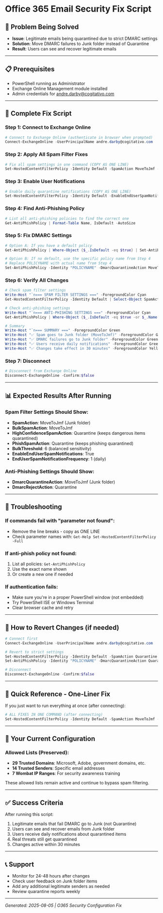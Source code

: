 # Office 365 Email Security Fix Script

## 🎯 Problem Being Solved
- **Issue**: Legitimate emails being quarantined due to strict DMARC settings
- **Solution**: Move DMARC failures to Junk folder instead of Quarantine
- **Result**: Users can see and recover legitimate emails

---

## 📋 Prerequisites
- PowerShell running as Administrator
- Exchange Online Management module installed
- Admin credentials for andre.darby@cogitativo.com

---

## 🚀 Complete Fix Script

### Step 1: Connect to Exchange Online
```powershell
# Connect to Exchange Online (authenticate in browser when prompted)
Connect-ExchangeOnline -UserPrincipalName andre.darby@cogitativo.com
```

### Step 2: Apply All Spam Filter Fixes
```powershell
# Fix all spam settings in one command (COPY AS ONE LINE)
Set-HostedContentFilterPolicy -Identity Default -SpamAction MoveToJmf -HighConfidenceSpamAction Quarantine -BulkSpamAction MoveToJmf -PhishSpamAction Quarantine -BulkThreshold 6
```

### Step 3: Enable User Notifications
```powershell
# Enable daily quarantine notifications (COPY AS ONE LINE)
Set-HostedContentFilterPolicy -Identity Default -EnableEndUserSpamNotifications $true -EndUserSpamNotificationFrequency 1
```

### Step 4: Find Anti-Phishing Policy
```powershell
# List all anti-phishing policies to find the correct one
Get-AntiPhishPolicy | Format-Table Name, IsDefault -AutoSize
```

### Step 5: Fix DMARC Settings
```powershell
# Option A: If you have a default policy
Get-AntiPhishPolicy | Where-Object {$_.IsDefault -eq $true} | Set-AntiPhishPolicy -DmarcQuarantineAction MoveToJmf -DmarcRejectAction Quarantine

# Option B: If no default, use the specific policy name from Step 4
# Replace POLICYNAME with actual name from Step 4
Set-AntiPhishPolicy -Identity "POLICYNAME" -DmarcQuarantineAction MoveToJmf -DmarcRejectAction Quarantine
```

### Step 6: Verify All Changes
```powershell
# Check spam filter settings
Write-Host "`n=== SPAM FILTER SETTINGS ===" -ForegroundColor Cyan
Get-HostedContentFilterPolicy -Identity Default | Select-Object SpamAction, BulkSpamAction, BulkThreshold, HighConfidenceSpamAction, PhishSpamAction, EnableEndUserSpamNotifications, EndUserSpamNotificationFrequency | Format-List

# Check anti-phishing settings
Write-Host "`n=== ANTI-PHISHING SETTINGS ===" -ForegroundColor Cyan
Get-AntiPhishPolicy | Where-Object {$_.IsDefault -eq $true -or $_.Name -like "*Standard*"} | Select-Object Name, DmarcQuarantineAction, DmarcRejectAction | Format-List

# Summary
Write-Host "`n=== SUMMARY ===" -ForegroundColor Green
Write-Host "✅ Spam goes to Junk folder (MoveToJmf)" -ForegroundColor Green
Write-Host "✅ DMARC failures go to Junk folder" -ForegroundColor Green
Write-Host "✅ Users receive daily notifications" -ForegroundColor Green
Write-Host "✅ Changes take effect in 30 minutes" -ForegroundColor Yellow
```

### Step 7: Disconnect
```powershell
# Disconnect from Exchange Online
Disconnect-ExchangeOnline -Confirm:$false
```

---

## 📊 Expected Results After Running

### Spam Filter Settings Should Show:
- **SpamAction**: MoveToJmf (Junk folder)
- **BulkSpamAction**: MoveToJmf
- **HighConfidenceSpamAction**: Quarantine (keeps dangerous items quarantined)
- **PhishSpamAction**: Quarantine (keeps phishing quarantined)
- **BulkThreshold**: 6 (balanced sensitivity)
- **EnableEndUserSpamNotifications**: True
- **EndUserSpamNotificationFrequency**: 1 (daily)

### Anti-Phishing Settings Should Show:
- **DmarcQuarantineAction**: MoveToJmf (Junk folder)
- **DmarcRejectAction**: Quarantine

---

## 🔧 Troubleshooting

### If commands fail with "parameter not found":
- Remove the line breaks - copy as ONE LINE
- Check parameter names with: `Get-Help Set-HostedContentFilterPolicy -Full`

### If anti-phish policy not found:
1. List all policies: `Get-AntiPhishPolicy`
2. Use the exact name shown
3. Or create a new one if needed

### If authentication fails:
- Make sure you're in a proper PowerShell window (not embedded)
- Try PowerShell ISE or Windows Terminal
- Clear browser cache and retry

---

## 🔄 How to Revert Changes (if needed)

```powershell
# Connect first
Connect-ExchangeOnline -UserPrincipalName andre.darby@cogitativo.com

# Revert to strict settings
Set-HostedContentFilterPolicy -Identity Default -SpamAction Quarantine
Set-AntiPhishPolicy -Identity "POLICYNAME" -DmarcQuarantineAction Quarantine

# Disconnect
Disconnect-ExchangeOnline -Confirm:$false
```

---

## 📝 Quick Reference - One-Liner Fix

If you just want to run everything at once (after connecting):

```powershell
# ALL FIXES IN ONE COMMAND (after connecting)
Set-HostedContentFilterPolicy -Identity Default -SpamAction MoveToJmf -HighConfidenceSpamAction Quarantine -BulkSpamAction MoveToJmf -PhishSpamAction Quarantine -BulkThreshold 6 -EnableEndUserSpamNotifications $true -EndUserSpamNotificationFrequency 1; Get-AntiPhishPolicy | Where-Object {$_.IsDefault -eq $true} | Set-AntiPhishPolicy -DmarcQuarantineAction MoveToJmf -DmarcRejectAction Quarantine; Write-Host "ALL FIXES APPLIED!" -ForegroundColor Green
```

---

## 📌 Your Current Configuration

### Allowed Lists (Preserved):
- **29 Trusted Domains**: Microsoft, Adobe, government domains, etc.
- **14 Trusted Senders**: Specific email addresses
- **7 Wombat IP Ranges**: For security awareness training

These allowed lists remain active and continue to bypass spam filtering.

---

## ✅ Success Criteria

After running this script:
1. Legitimate emails that fail DMARC go to Junk (not Quarantine)
2. Users can see and recover emails from Junk folder
3. Users receive daily notifications about quarantined items
4. Real threats still get quarantined
5. Changes active within 30 minutes

---

## 📞 Support

- Monitor for 24-48 hours after changes
- Check user feedback on Junk folder items
- Add any additional legitimate senders as needed
- Review quarantine reports weekly

---

*Generated: 2025-08-05 | O365 Security Configuration Fix*